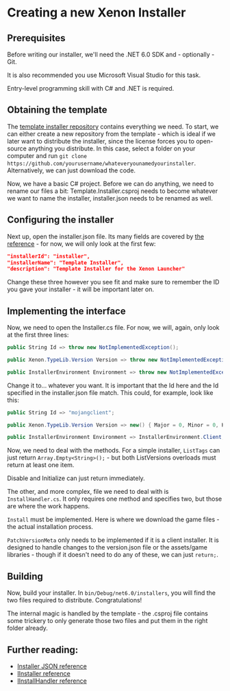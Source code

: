 # Creating a new Xenon Installer

## Prerequisites

Before writing our installer, we'll need the .NET 6.0 SDK and - optionally - Git.

It is also recommended you use Microsoft Visual Studio for this task.

Entry-level programming skill with C# and .NET is required.

## Obtaining the template

The [template installer repository](https://github.com/ExaInsanity/xenon-template-installer) contains everything we need. To start, we can either create a new repository from 
the template - which is ideal if we later want to distribute the installer, since the license forces you to open-source anything you distribute. In this case, select a folder on
your computer and run `git clone https://github.com/yourusername/whateveryounamedyourinstaller`. Alternatively, we can just download the code. 

Now, we have a basic C# project. Before we can do anything, we need to rename our files a bit: Template.Installer.csproj needs to become whatever we want to name the installer,
installer.json needs to be renamed as well.

## Configuring the installer

Next up, open the installer.json file. Its many fields are covered by [the reference](../reference/installers/installer_json.md) - for now, we will only look at the first few:

~~~json
"installerId": "installer",
"installerName": "Template Installer",
"description": "Template Installer for the Xenon Launcher"
~~~

Change these three however you see fit and make sure to remember the ID you gave your installer - it will be important later on.

## Implementing the interface

Now, we need to open the Installer.cs file. For now, we will, again, only look at the first three lines:

~~~cs
public String Id => throw new NotImplementedException();

public Xenon.TypeLib.Version Version => throw new NotImplementedException();

public InstallerEnvironment Environment => throw new NotImplementedException();
~~~

Change it to... whatever you want. It is important that the Id here and the Id specified in the installer.json file match. This could, for example, look like this:

~~~cs
public String Id => "mojangclient";

public Xenon.TypeLib.Version Version => new() { Major = 0, Minor = 0, Hotfix = 1};

public InstallerEnvironment Environment => InstallerEnvironment.Client;
~~~

Now, we need to deal with the methods. For a simple installer, `ListTags` can just return `Array.Empty<String>();` - but both ListVersions overloads must return at least one item.

Disable and Initialize can just return immediately.

The other, and more complex, file we need to deal with is `InstallHandler.cs`. It only requires one method and specifies two, but those are where the work happens.

`Install` must be implemented. Here is where we download the game files - the actual installation process.

`PatchVersionMeta` only needs to be implemented if it is a client installer. It is designed to handle changes to the version.json file or the assets/game libraries - though if it
doesn't need to do any of these, we can just `return;`.

## Building

Now, build your installer. In `bin/Debug/net6.0/installers`, you will find the two files required to distribute. Congratulations!

The internal magic is handled by the template - the .csproj file contains some trickery to only generate those two files and put them in the right folder already.

## Further reading:

- [Installer JSON reference](../reference/installers/installer_json.md)
- [IInstaller reference](../reference/installers/iinstaller.md)
- [IInstallHandler reference](../reference/installers/iinstallhandler.md)
